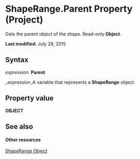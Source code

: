 
# ShapeRange.Parent Property (Project)
Gets the parent object of the shape. Read-only  **Object**.

 **Last modified:** July 28, 2015


## Syntax

 _expression_. **Parent**

 _expression_A variable that represents a  **ShapeRange** object.


## Property value

 **OBJECT**


## See also


#### Other resources


 [ShapeRange Object](315031aa-4b8c-424b-26e7-ce15897beb05.md)
